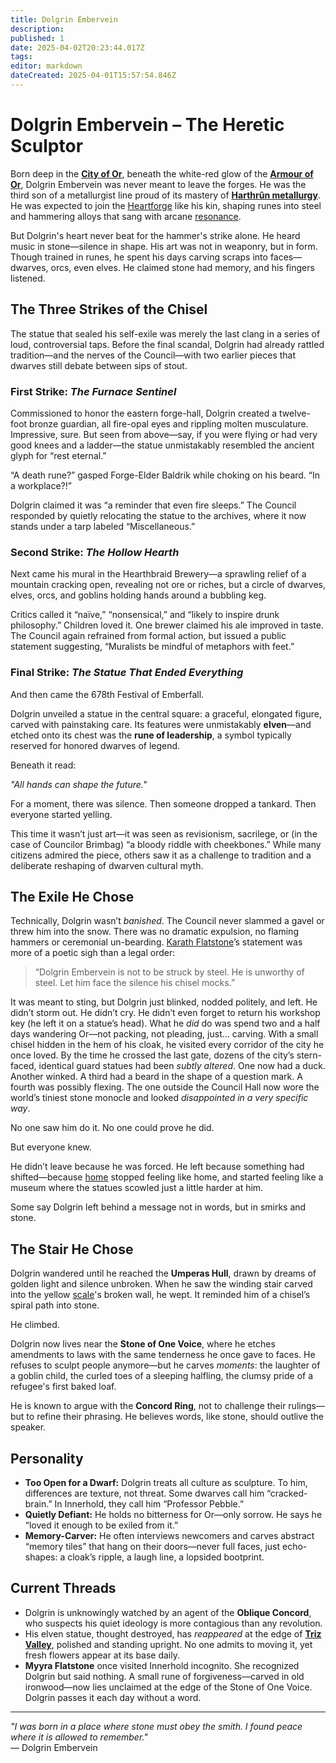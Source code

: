 ```yaml
---
title: Dolgrin Embervein
description: 
published: 1
date: 2025-04-02T20:23:44.017Z
tags: 
editor: markdown
dateCreated: 2025-04-01T15:57:54.846Z
---
```


# Dolgrin Embervein – The Heretic Sculptor

Born deep in the **[City of Or](/location/settlement/city/city-of-or.md)**, beneath the white-red glow of the **[Armour of Or](/location/scale/armour-of-or.md)**, Dolgrin Embervein was never meant to leave the forges. He was the third son of a metallurgist line proud of its mastery of **[Harthrûn metallurgy](/profession/harthrûn-metallurgy.md)**. He was expected to join the [Heartforge](/location/settlement/city/city-of-or/heartforge.md) like his kin, shaping runes into steel and hammering alloys that sang with arcane [resonance](/structure/mechanic/resonance.md).

But Dolgrin's heart never beat for the hammer's strike alone. He heard music in stone—silence in shape. His art was not in weaponry, but in form. Though trained in runes, he spent his days carving scraps into faces—dwarves, orcs, even elves. He claimed stone had memory, and his fingers listened.

## The Three Strikes of the Chisel

The statue that sealed his self-exile was merely the last clang in a series of loud, controversial taps. Before the final scandal, Dolgrin had already rattled tradition—and the nerves of the Council—with two earlier pieces that dwarves still debate between sips of stout.

### First Strike: *The Furnace Sentinel*  
Commissioned to honor the eastern forge-hall, Dolgrin created a twelve-foot bronze guardian, all fire-opal eyes and rippling molten musculature. Impressive, sure. But seen from above—say, if you were flying or had very good knees and a ladder—the statue unmistakably resembled the ancient glyph for “rest eternal.”

“A death rune?” gasped Forge-Elder Baldrik while choking on his beard. “In a workplace?!”

Dolgrin claimed it was “a reminder that even fire sleeps.” The Council responded by quietly relocating the statue to the archives, where it now stands under a tarp labeled “Miscellaneous.”

### Second Strike: *The Hollow Hearth*  
Next came his mural in the Hearthbraid Brewery—a sprawling relief of a mountain cracking open, revealing not ore or riches, but a circle of dwarves, elves, orcs, and goblins holding hands around a bubbling keg.

Critics called it “naïve,” “nonsensical,” and “likely to inspire drunk philosophy.” Children loved it. One brewer claimed his ale improved in taste. The Council again refrained from formal action, but issued a public statement suggesting, “Muralists be mindful of metaphors with feet.”

### Final Strike: *The Statue That Ended Everything*  
And then came the 678th Festival of Emberfall.

Dolgrin unveiled a statue in the central square: a graceful, elongated figure, carved with painstaking care. Its features were unmistakably **elven**—and etched onto its chest was the **rune of leadership**, a symbol typically reserved for honored dwarves of legend.

Beneath it read:

*"All hands can shape the future."*

For a moment, there was silence.
Then someone dropped a tankard.
Then everyone started yelling.

This time it wasn’t just art—it was seen as revisionism, sacrilege, or (in the case of Councilor Brimbag) “a bloody riddle with cheekbones.” While many citizens admired the piece, others saw it as a challenge to tradition and a deliberate reshaping of dwarven cultural myth.

## The Exile He Chose

Technically, Dolgrin wasn’t *banished*. The Council never slammed a gavel or threw him into the snow. There was no dramatic expulsion, no flaming hammers or ceremonial un-bearding. [Karath Flatstone](/location/settlement/city/city-of-or/local/karath-flatstone.md)’s statement was more of a poetic sigh than a legal order:

> “Dolgrin Embervein is not to be struck by steel. He is unworthy of steel. Let him face the silence his chisel mocks.”

It was meant to sting, but Dolgrin just blinked, nodded politely, and left. He didn’t storm out. He didn’t cry. He didn’t even forget to return his workshop key (he left it on a statue’s head). What he *did* do was spend two and a half days wandering Or—not packing, not pleading, just... carving. With a small chisel hidden in the hem of his cloak, he visited every corridor of the city he once loved. By the time he crossed the last gate, dozens of the city’s stern-faced, identical guard statues had been *subtly altered*. One now had a duck. Another winked. A third had a beard in the shape of a question mark. A fourth was possibly flexing. The one outside the Council Hall now wore the world’s tiniest stone monocle and looked *disappointed in a very specific way*.

No one saw him do it. No one could prove he did.

But everyone knew.

He didn’t leave because he was forced. He left because something had shifted—because [home](/home.md) stopped feeling like home, and started feeling like a museum where the statues scowled just a little harder at him.

Some say Dolgrin left behind a message not in words, but in smirks and stone.

## The Stair He Chose

Dolgrin wandered until he reached the **Umperas Hull**, drawn by dreams of golden light and silence unbroken. When he saw the winding stair carved into the yellow [scale](/location/scale.md)'s broken wall, he wept. It reminded him of a chisel’s spiral path into stone.

He climbed.

Dolgrin now lives near the **Stone of One Voice**, where he etches amendments to laws with the same tenderness he once gave to faces. He refuses to sculpt people anymore—but he carves *moments*: the laughter of a goblin child, the curled toes of a sleeping halfling, the clumsy pride of a refugee's first baked loaf.

He is known to argue with the **Concord Ring**, not to challenge their rulings—but to refine their phrasing. He believes words, like stone, should outlive the speaker.

## Personality

- **Too Open for a Dwarf:** Dolgrin treats all culture as sculpture. To him, differences are texture, not threat. Some dwarves call him “cracked-brain.” In Innerhold, they call him “Professor Pebble.”
- **Quietly Defiant:** He holds no bitterness for Or—only sorrow. He says he “loved it enough to be exiled from it.”
- **Memory-Carver:** He often interviews newcomers and carves abstract “memory tiles” that hang on their doors—never full faces, just echo-shapes: a cloak’s ripple, a laugh line, a lopsided bootprint.

## Current Threads

- Dolgrin is unknowingly watched by an agent of the **Oblique Concord**, who suspects his quiet ideology is more contagious than any revolution.
- His elven statue, thought destroyed, has *reappeared* at the edge of **[Triz Valley](/location/settlement/city/triz-valley.md)**, polished and standing upright. No one admits to moving it, yet fresh flowers appear at its base daily.
- **Myyra Flatstone** once visited Innerhold incognito. She recognized Dolgrin but said nothing. A small rune of forgiveness—carved in old ironwood—now lies unclaimed at the edge of the Stone of One Voice. Dolgrin passes it each day without a word.

---

*"I was born in a place where stone must obey the smith. I found peace where it is allowed to remember."*  
— Dolgrin Embervein
